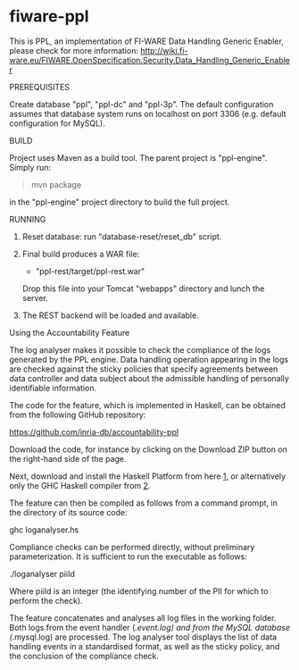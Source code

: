 fiware-ppl
==========

This is PPL, an implementation of FI-WARE Data Handling Generic Enabler, please check for more information: http://wiki.fi-ware.eu/FIWARE.OpenSpecification.Security.Data_Handling_Generic_Enabler


PREREQUISITES

Create database "ppl", "ppl-dc" and "ppl-3p".
The default configuration assumes that database system runs on localhost on
port 3306 (e.g. default configuration for MySQL).


BUILD

Project uses Maven as a build tool.
The parent project is "ppl-engine".
Simply run:

> mvn package

in the "ppl-engine" project directory to build the full project.


RUNNING

1. Reset database: run "database-reset/reset_db" script.
2. Final build produces a WAR file:
	- "ppl-rest/target/ppl-rest.war"
	
	Drop this file into your Tomcat "webapps" directory and lunch the server.
3. The REST backend will be loaded and available.

Using the Accountability Feature

The log analyser makes it possible to check the compliance of the logs generated by the PPL engine. Data handling operation appearing in the logs are checked against the sticky policies that specify agreements between data controller and data subject about the admissible handling of personally identifiable information.

The code for the feature, which is implemented in Haskell, can be obtained from the following GitHub repository:

https://github.com/inria-db/accountability-ppl

Download the code, for instance by clicking on the Download ZIP button on the right-hand side of the page.

Next, download and install the Haskell Platform from here [1], or alternatively only the GHC Haskell compiler from [2].

The feature can then be compiled as follows from a command prompt, in the directory of its source code:

ghc loganalyser.hs

Compliance checks can be performed directly, without preliminary parameterization. It is sufficient to run the executable as follows:

./loganalyser piiId

Where piiId is an integer (the identifying number of the PII for which to perform the check).

The feature concatenates and analyses all log files in the working folder. Both logs from the event handler (*.event.log) and from the MySQL database (*.mysql.log) are processed. The log analyser tool displays the list of data handling events in a standardised format, as well as the sticky policy, and the conclusion of the compliance check. 

[1]: http://www.haskell.org/platform/
[2]: http://www.haskell.org/ghc/
